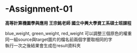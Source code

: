 # -Assignment-01
**高等計算機圖學與應用 王宗銘老師 國立中興大學資工系碩士班課程**  
  
blue_weight, green_weight, red_weight 可以調整三個原色的權重  
同一組source與target圖片的檔名前兩個字要取相同的字  
執行一次之後結果會生成在result資料夾  
